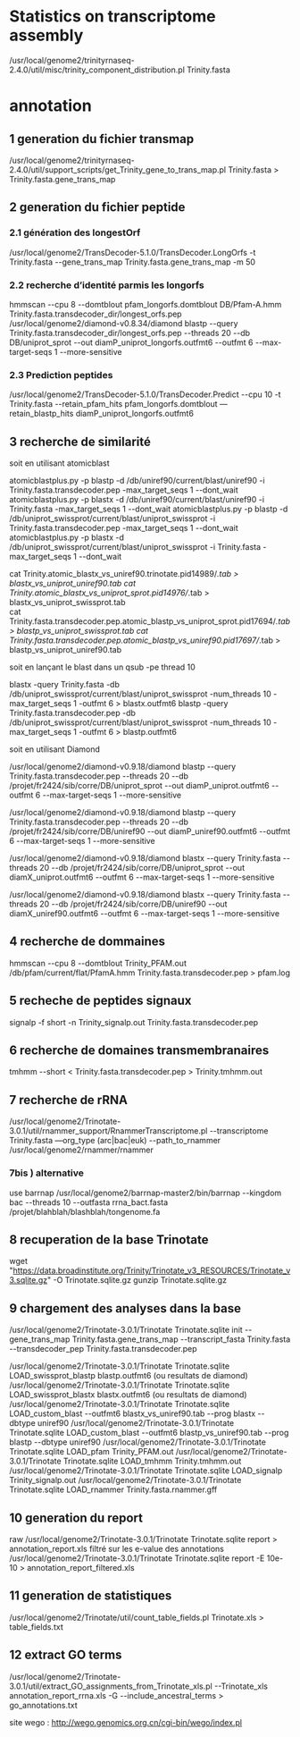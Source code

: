 # Statistics on transcriptome assembly

/usr/local/genome2/trinityrnaseq-2.4.0/util/misc/trinity_component_distribution.pl Trinity.fasta

# annotation

## 1 generation du fichier transmap
/usr/local/genome2/trinityrnaseq-2.4.0/util/support_scripts/get_Trinity_gene_to_trans_map.pl Trinity.fasta > Trinity.fasta.gene_trans_map

## 2 generation du fichier peptide
### 2.1 génération des longestOrf
/usr/local/genome2/TransDecoder-5.1.0/TransDecoder.LongOrfs -t Trinity.fasta --gene_trans_map Trinity.fasta.gene_trans_map -m 50
### 2.2 recherche d’identité parmis les longorfs 
hmmscan --cpu 8 --domtblout pfam_longorfs.domtblout DB/Pfam-A.hmm Trinity.fasta.transdecoder_dir/longest_orfs.pep
/usr/local/genome2/diamond-v0.8.34/diamond blastp --query Trinity.fasta.transdecoder_dir/longest_orfs.pep --threads 20 --db DB/uniprot_sprot --out diamP_uniprot_longorfs.outfmt6 --outfmt 6 --max-target-seqs 1 --more-sensitive
### 2.3 Prediction peptides
/usr/local/genome2/TransDecoder-5.1.0/TransDecoder.Predict --cpu 10 -t Trinity.fasta --retain_pfam_hits pfam_longorfs.domtblout —retain_blastp_hits diamP_uniprot_longorfs.outfmt6

## 3 recherche de similarité 
soit en utilisant atomicblast

atomicblastplus.py -p blastp -d /db/uniref90/current/blast/uniref90 -i Trinity.fasta.transdecoder.pep -max_target_seqs 1 --dont_wait
atomicblastplus.py -p blastx -d /db/uniref90/current/blast/uniref90 -i Trinity.fasta -max_target_seqs 1 --dont_wait
atomicblastplus.py -p blastp -d  /db/uniprot_swissprot/current/blast/uniprot_swissprot -i Trinity.fasta.transdecoder.pep -max_target_seqs 1 --dont_wait
atomicblastplus.py -p blastx -d  /db/uniprot_swissprot/current/blast/uniprot_swissprot -i Trinity.fasta -max_target_seqs 1 --dont_wait

cat Trinity.atomic_blastx_vs_uniref90.trinotate.pid14989/*.tab > blastx_vs_uniprot_uniref90.tab
cat Trinity.atomic_blastx_vs_uniprot_sprot.pid14976/*.tab > blastx_vs_uniprot_swissprot.tab     
cat Trinity.fasta.transdecoder.pep.atomic_blastp_vs_uniprot_sprot.pid17694/*.tab > blastp_vs_uniprot_swissprot.tab
cat Trinity.fasta.transdecoder.pep.atomic_blastp_vs_uniref90.pid17697/*.tab > blastp_vs_uniprot_uniref90.tab

soit en lançant le blast dans un qsub -pe thread 10 

blastx -query Trinity.fasta -db /db/uniprot_swissprot/current/blast/uniprot_swissprot -num_threads 10 -max_target_seqs 1 -outfmt 6 > blastx.outfmt6
blastp -query Trinity.fasta.transdecoder.pep -db /db/uniprot_swissprot/current/blast/uniprot_swissprot -num_threads 10 -max_target_seqs 1 -outfmt 6 > blastp.outfmt6

soit en utilisant Diamond

/usr/local/genome2/diamond-v0.9.18/diamond blastp --query Trinity.fasta.transdecoder.pep --threads 20 --db /projet/fr2424/sib/corre/DB/uniprot_sprot --out diamP_uniprot.outfmt6 --outfmt 6 --max-target-seqs 1 --more-sensitive

/usr/local/genome2/diamond-v0.9.18/diamond blastp --query Trinity.fasta.transdecoder.pep --threads 20 --db /projet/fr2424/sib/corre/DB/uniref90 --out diamP_uniref90.outfmt6 --outfmt 6 --max-target-seqs 1 --more-sensitive

/usr/local/genome2/diamond-v0.9.18/diamond blastx --query Trinity.fasta --threads 20 --db /projet/fr2424/sib/corre/DB/uniprot_sprot 
--out diamX_uniprot.outfmt6 --outfmt 6 --max-target-seqs 1 --more-sensitive

/usr/local/genome2/diamond-v0.9.18/diamond blastx --query Trinity.fasta --threads 20 --db /projet/fr2424/sib/corre/DB/uniref90 --out diamX_uniref90.outfmt6 --outfmt 6 --max-target-seqs 1 --more-sensitive


## 4 recherche de dommaines 
hmmscan --cpu 8 --domtblout Trinity_PFAM.out  /db/pfam/current/flat/PfamA.hmm Trinity.fasta.transdecoder.pep > pfam.log

## 5 recheche de peptides signaux 
signalp -f short -n Trinity_signalp.out Trinity.fasta.transdecoder.pep

## 6 recherche de domaines transmembranaires 
tmhmm --short < Trinity.fasta.transdecoder.pep > Trinity.tmhmm.out

## 7 recherche de rRNA
/usr/local/genome2/Trinotate-3.0.1/util/rnammer_support/RnammerTranscriptome.pl --transcriptome Trinity.fasta  —org_type (arc|bac|euk) --path_to_rnammer /usr/local/genome2/rnammer/rnammer

### 7bis ) alternative 
use barrnap
/usr/local/genome2/barrnap-master2/bin/barrnap --kingdom bac --threads 10 --outfasta rrna_bact.fasta /projet/blahblah/blashblah/tongenome.fa


## 8 recuperation de la base Trinotate 
wget "https://data.broadinstitute.org/Trinity/Trinotate_v3_RESOURCES/Trinotate_v3.sqlite.gz" -O Trinotate.sqlite.gz
gunzip Trinotate.sqlite.gz


## 9 chargement des analyses dans la base 

/usr/local/genome2/Trinotate-3.0.1/Trinotate Trinotate.sqlite init --gene_trans_map Trinity.fasta.gene_trans_map --transcript_fasta Trinity.fasta --transdecoder_pep Trinity.fasta.transdecoder.pep

/usr/local/genome2/Trinotate-3.0.1/Trinotate Trinotate.sqlite LOAD_swissprot_blastp blastp.outfmt6 (ou resultats de diamond) 
/usr/local/genome2/Trinotate-3.0.1/Trinotate Trinotate.sqlite LOAD_swissprot_blastx blastx.outfmt6 (ou resultats de diamond) 
/usr/local/genome2/Trinotate-3.0.1/Trinotate Trinotate.sqlite  LOAD_custom_blast --outfmt6 blastx_vs_uniref90.tab --prog blastx --dbtype uniref90
/usr/local/genome2/Trinotate-3.0.1/Trinotate Trinotate.sqlite  LOAD_custom_blast --outfmt6 blastp_vs_uniref90.tab --prog blastp --dbtype uniref90
/usr/local/genome2/Trinotate-3.0.1/Trinotate Trinotate.sqlite LOAD_pfam Trinity_PFAM.out
/usr/local/genome2/Trinotate-3.0.1/Trinotate Trinotate.sqlite LOAD_tmhmm Trinity.tmhmm.out
/usr/local/genome2/Trinotate-3.0.1/Trinotate Trinotate.sqlite LOAD_signalp Trinity_signalp.out
/usr/local/genome2/Trinotate-3.0.1/Trinotate Trinotate.sqlite LOAD_rnammer  Trinity.fasta.rnammer.gff

## 10 generation du report 
raw
/usr/local/genome2/Trinotate-3.0.1/Trinotate Trinotate.sqlite report > annotation_report.xls
filtré sur les e-value des annotations
/usr/local/genome2/Trinotate-3.0.1/Trinotate Trinotate.sqlite report -E 10e-10 > annotation_report_filtered.xls

## 11 generation de statistiques
/usr/local/genome2/Trinotate/util/count_table_fields.pl Trinotate.xls > table_fields.txt

## 12 extract GO terms 

/usr/local/genome2/Trinotate-3.0.1/util/extract_GO_assignments_from_Trinotate_xls.pl --Trinotate_xls annotation_report_rrna.xls -G --include_ancestral_terms > go_annotations.txt

site wego : http://wego.genomics.org.cn/cgi-bin/wego/index.pl
